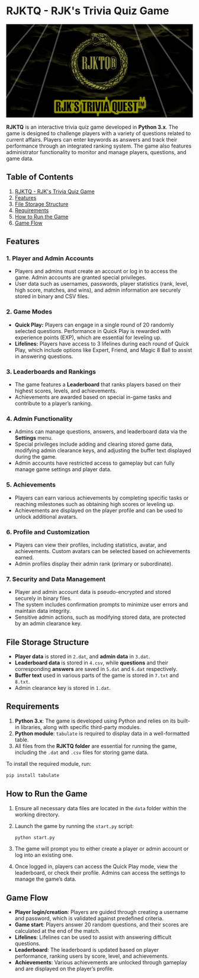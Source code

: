 # RJKTQ - RJK's Trivia Quiz Game

<p align="center">
  <img src="https://github.com/rishn/RJKTQ/blob/main/RJKTQ/Banner.png?raw=true" alt="Banner" />
</p>

**RJKTQ** is an interactive trivia quiz game developed in **Python 3.x**. The game is designed to challenge players with a variety of questions related to current affairs. Players can enter keywords as answers and track their performance through an integrated ranking system. The game also features administrator functionality to monitor and manage players, questions, and game data.

## Table of Contents

1. [RJKTQ - RJK's Trivia Quiz Game](#rjktq---rjks-trivia-quiz-game)
2. [Features](#features)
3. [File Storage Structure](#file-storage-structure)
4. [Requirements](#requirements)
5. [How to Run the Game](#how-to-run-the-game)
6. [Game Flow](#game-flow)

## Features

### 1. **Player and Admin Accounts**
   - Players and admins must create an account or log in to access the game. Admin accounts are granted special privileges.
   - User data such as usernames, passwords, player statistics (rank, level, high score, matches, and wins), and admin information are securely stored in binary and CSV files.
   
### 2. **Game Modes**
   - **Quick Play:** Players can engage in a single round of 20 randomly selected questions. Performance in Quick Play is rewarded with experience points (EXP), which are essential for leveling up.
   - **Lifelines:** Players have access to 3 lifelines during each round of Quick Play, which include options like Expert, Friend, and Magic 8 Ball to assist in answering questions.

### 3. **Leaderboards and Rankings**
   - The game features a **Leaderboard** that ranks players based on their highest scores, levels, and achievements.
   - Achievements are awarded based on special in-game tasks and contribute to a player’s ranking.

### 4. **Admin Functionality**
   - Admins can manage questions, answers, and leaderboard data via the **Settings** menu.
   - Special privileges include adding and clearing stored game data, modifying admin clearance keys, and adjusting the buffer text displayed during the game.
   - Admin accounts have restricted access to gameplay but can fully manage game settings and player data.

### 5. **Achievements**
   - Players can earn various achievements by completing specific tasks or reaching milestones such as obtaining high scores or leveling up.
   - Achievements are displayed on the player profile and can be used to unlock additional avatars.

### 6. **Profile and Customization**
   - Players can view their profiles, including statistics, avatar, and achievements. Custom avatars can be selected based on achievements earned.
   - Admin profiles display their admin rank (primary or subordinate).

### 7. **Security and Data Management**
   - Player and admin account data is pseudo-encrypted and stored securely in binary files.
   - The system includes confirmation prompts to minimize user errors and maintain data integrity.
   - Sensitive admin actions, such as modifying stored data, are protected by an admin clearance key.

## File Storage Structure
   - **Player data** is stored in `2.dat`, and **admin data** in `3.dat`.
   - **Leaderboard data** is stored in `4.csv`, while **questions** and their corresponding **answers** are saved in `5.dat` and `6.dat` respectively.
   - **Buffer text** used in various parts of the game is stored in `7.txt` and `8.txt`.
   - Admin clearance key is stored in `1.dat`.

## Requirements

1. **Python 3.x**: The game is developed using Python and relies on its built-in libraries, along with specific third-party modules.
2. **Python module**: `tabulate` is required to display data in a well-formatted table.
3. All files from the **RJKTQ folder** are essential for running the game, including the `.dat` and `.csv` files for storing game data.

To install the required module, run:
  ```bash
  pip install tabulate
  ```

## How to Run the Game

1. Ensure all necessary data files are located in the `data` folder within the working directory.
2. Launch the game by running the `start.py` script:

    ```bash
    python start.py
    ```
3. The game will prompt you to either create a player or admin account or log into an existing one.
4. Once logged in, players can access the Quick Play mode, view the leaderboard, or check their profile. Admins can access the settings to manage the game’s data.

## Game Flow

- **Player login/creation**: Players are guided through creating a username and password, which is validated against predefined criteria.
- **Game start**: Players answer 20 random questions, and their scores are calculated at the end of the match.
- **Lifelines**: Lifelines can be used to assist with answering difficult questions.
- **Leaderboard**: The leaderboard is updated based on player performance, ranking users by score, level, and achievements.
- **Achievements**: Various achievements are unlocked through gameplay and are displayed on the player’s profile.
